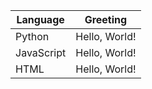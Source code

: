 | Language      | Greeting       |
|---------------|----------------|
| Python        | Hello, World!  |
| JavaScript    | Hello, World!  |
| HTML          | Hello, World!  |
